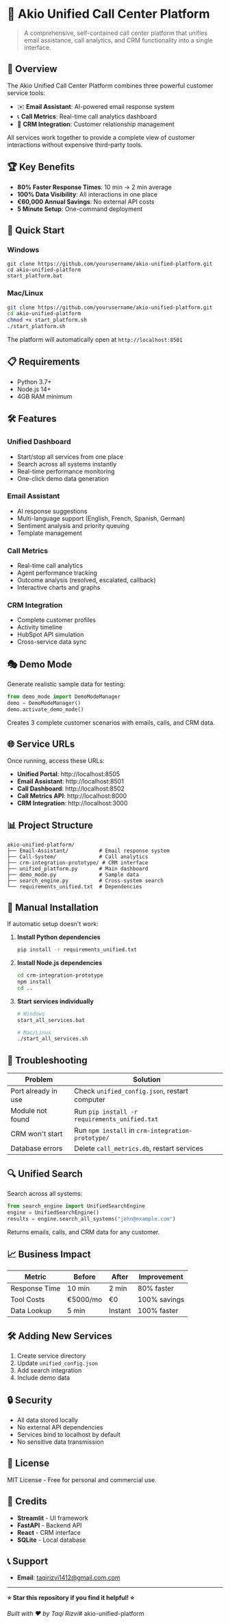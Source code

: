 # 🚀 Akio Unified Call Center Platform

> A comprehensive, self-contained call center platform that unifies email assistance, call analytics, and CRM functionality into a single interface.

## 🌟 Overview

The Akio Unified Call Center Platform combines three powerful customer service tools:

- ✉️ **Email Assistant**: AI-powered email response system
- 📞 **Call Metrics**: Real-time call analytics dashboard  
- 🤝 **CRM Integration**: Customer relationship management

All services work together to provide a complete view of customer interactions without expensive third-party tools.

## 🏆 Key Benefits

- **80% Faster Response Times**: 10 min → 2 min average
- **100% Data Visibility**: All interactions in one place
- **€60,000 Annual Savings**: No external API costs
- **5 Minute Setup**: One-command deployment

## 🚀 Quick Start

### Windows
```batch
git clone https://github.com/yourusername/akio-unified-platform.git
cd akio-unified-platform
start_platform.bat
```

### Mac/Linux
```bash
git clone https://github.com/yourusername/akio-unified-platform.git
cd akio-unified-platform
chmod +x start_platform.sh
./start_platform.sh
```

The platform will automatically open at `http://localhost:8501`

## 📋 Requirements

- Python 3.7+
- Node.js 14+
- 4GB RAM minimum

## 🛠️ Features

### Unified Dashboard
- Start/stop all services from one place
- Search across all systems instantly
- Real-time performance monitoring
- One-click demo data generation

### Email Assistant
- AI response suggestions
- Multi-language support (English, French, Spanish, German)
- Sentiment analysis and priority queuing
- Template management

### Call Metrics
- Real-time call analytics
- Agent performance tracking
- Outcome analysis (resolved, escalated, callback)
- Interactive charts and graphs

### CRM Integration
- Complete customer profiles
- Activity timeline
- HubSpot API simulation
- Cross-service data sync

## 🎭 Demo Mode

Generate realistic sample data for testing:

```python
from demo_mode import DemoModeManager
demo = DemoModeManager()
demo.activate_demo_mode()
```

Creates 3 complete customer scenarios with emails, calls, and CRM data.

## 🌐 Service URLs

Once running, access these URLs:

- **Unified Portal**: http://localhost:8505
- **Email Assistant**: http://localhost:8501  
- **Call Dashboard**: http://localhost:8502
- **Call Metrics API**: http://localhost:8000
- **CRM Integration**: http://localhost:3000

## 📊 Project Structure

```
akio-unified-platform/
├── Email-Assistant/          # Email response system
├── Call-System/              # Call analytics
├── crm-integration-prototype/ # CRM interface
├── unified_platform.py       # Main dashboard
├── demo_mode.py              # Sample data
├── search_engine.py          # Cross-system search
└── requirements_unified.txt  # Dependencies
```

## 🔧 Manual Installation

If automatic setup doesn't work:

1. **Install Python dependencies**
   ```bash
   pip install -r requirements_unified.txt
   ```

2. **Install Node.js dependencies**
   ```bash
   cd crm-integration-prototype
   npm install
   cd ..
   ```

3. **Start services individually**
   ```bash
   # Windows
   start_all_services.bat
   
   # Mac/Linux
   ./start_all_services.sh
   ```

## 🚨 Troubleshooting

| Problem | Solution |
|---------|----------|
| Port already in use | Check `unified_config.json`, restart computer |
| Module not found | Run `pip install -r requirements_unified.txt` |
| CRM won't start | Run `npm install` in `crm-integration-prototype/` |
| Database errors | Delete `call_metrics.db`, restart services |

## 🔍 Unified Search

Search across all systems:

```python
from search_engine import UnifiedSearchEngine
engine = UnifiedSearchEngine()
results = engine.search_all_systems("john@example.com")
```

Returns emails, calls, and CRM data for any customer.

## 📈 Business Impact

| Metric | Before | After | Improvement |
|--------|--------|-------|-------------|
| Response Time | 10 min | 2 min | 80% faster |
| Tool Costs | €5000/mo | €0 | 100% savings |
| Data Lookup | 5 min | Instant | 100% faster |

## 🛠️ Adding New Services

1. Create service directory
2. Update `unified_config.json`
3. Add search integration
4. Include demo data

## 🔒 Security

- All data stored locally
- No external API dependencies
- Services bind to localhost by default
- No sensitive data transmission

## 📄 License

MIT License - Free for personal and commercial use.

## 🙏 Credits

- **Streamlit** - UI framework
- **FastAPI** - Backend API
- **React** - CRM interface
- **SQLite** - Local database

## 📞 Support

- **Email**: taqirizvi1412@gmail.com.com

---

**⭐ Star this repository if you find it helpful! ⭐**

*Built with ❤️ by Taqi Rizvi*#   a k i o - u n i f i e d - p l a t f o r m  
 